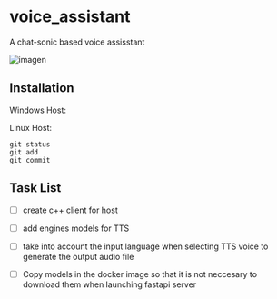 # voice_assistant
A chat-sonic based voice assisstant


![imagen](https://user-images.githubusercontent.com/4378233/227831219-de66d6bc-b17f-410b-b0b2-ca4e3b50dc0a.png)

## Installation
Windows Host:

Linux Host:
```
git status
git add
git commit
```
## Task List
- [ ] create c++ client for host
- [ ] add engines models for TTS
- [ ] take into account the input language when selecting TTS voice to generate the output audio file
- [ ] Copy models in the docker image so that it is not neccesary to download them when launching fastapi server

